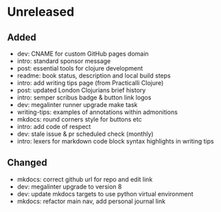 # Unreleased

## Added
- dev: CNAME for custom GitHub pages domain
- intro: standard sponsor message
- post: essential tools for clojure development
- readme: book status, description and local build steps
- intro: add writing tips page (from Practicalli Clojure)
- post: updated London Clojurians brief history
- intro: semper scribus badge & button link logos
- dev: megalinter runner upgrade make task
- writing-tips: examples of annotations within admonitions
- mkdocs: round corners style for buttons etc
- intro: add code of respect
- dev: stale issue & pr scheduled check (monthly)
- intro: lexers for markdown code block syntax highlights in writing tips

## Changed
- mkdocs: correct github url for repo and edit link
- dev: megalinter upgrade to version 8
- dev: update mkdocs targets to use python virtual environment
- mkdocs: refactor main nav, add personal journal link
